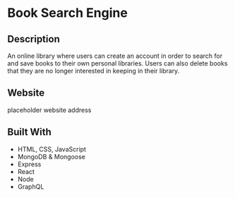 # Book Search Engine
## Description
An online library where users can create an account in order to search for and save books to their own personal libraries. Users can also delete books that they are no longer interested in keeping in their library.
## Website
placeholder website address
## Built With
* HTML, CSS, JavaScript
* MongoDB & Mongoose
* Express
* React
* Node
* GraphQL
